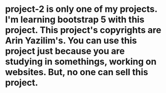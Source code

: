 # project-2 is only one of my projects. I'm learning bootstrap 5 with this project. This project's copyrights are Arin Yazilim's. You can use this project just because you are studying in somethings, working on websites. But, no one can sell this project.
